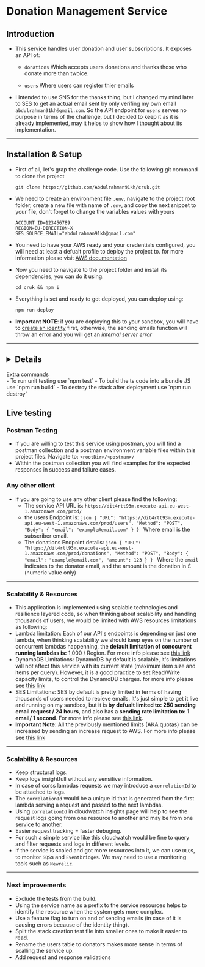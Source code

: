 # Donation Management Service
  
## Introduction

- This service handles user donation and user subscriptions. It exposes an API of:

  -  `donations` Which accepts users donations and thanks those who donate more than twoice.

  -  `users` Where users can register thier emails

- I intended to use SNS for the thanks thing, but I changed my mind later to SES to get an actual email sent by only verifing my own email `abdulrahman91kh@gmail.com`. So the API endpoint for `users` serves no purpose in terms of the challenge, but I decided to keep it as it is already implemented, may it helps to show how I thought about its implementation.

---

## Installation & Setup

- First of all, let's grap the challenge code. Use the following git command to clone the project
    ```
    git clone https://github.com/Abdulrahman91kh/cruk.git
    ```
- We need to create an environment file `.env`, navigate to the project root folder, create a new file with name of `.env`, and copy the next snippet to your file, don't forget to change the variables values with yours
    ```
    ACCOUNT_ID=123456789
    REGION=EU-DIRECTION-X
    SES_SOURCE_EMAIL="abdulrahman91kh@gmail.com"
    ```
- You need to have your AWS ready and your credentials configured, you will need at least a defualt profile to deploy the project to. for more information please visit [AWS documentation](https://docs.aws.amazon.com/cli/latest/userguide/cli-configure-files.html)

- Now you need to navigate to the project folder and install its dependencies, you can do it using: 
    ```
    cd cruk && npm i
    ```
- Everything is set and ready to get deployed, you can deploy using:
    ```
    npm run deploy
    ```

- **Important NOTE**: if you are doploying this to your sandbox, you will have to [create an identity](https://docs.aws.amazon.com/ses/latest/dg/creating-identities.html) first, otherwise, the sending emails function will throw an error and you will get an *internal server error*

---

## <details>
<summary>Extra commands</summary>
  - To run unit testing use `npm test`
  - To build the ts code into a bundle JS use `npm run build`
  - To destroy the stack after deployment use `npm run destroy`
</details>



## Live testing
### Postman Testing
- If you are willing to test this service using postman, you will find a postman collection and a postman environment variable files within this project files. Navigate to: `<rootDir>/<postman>/`
- Within the postman collection you will find examples for the expected responses in success and failure cases.
### Any other client
- If you are going to use any other client please find the following:
  - The service API URL is:
	    ```
	    https://dit4rtt93m.execute-api.eu-west-1.amazonaws.com/prod/
	    ``` 
  - the users Endpoint is: 
        ```json
        {
            "URL": "https://dit4rtt93m.execute-api.eu-west-1.amazonaws.com/prod/users",
            "Method": "POST",
            "Body": {
                "email": "example@email.com"
            }
        }
	    ```
    Where email is the subscriber email.        
  - The donations Endpoint details: 
        ```json
        {
            "URL": "https://dit4rtt93m.execute-api.eu-west-1.amazonaws.com/prod/donations",
            "Method": "POST",
            "Body": {
                "email": "example@email.com",
                "amount": 123
            }
        }
	    ```
    Where the `email` indicates to the donator email, and the amount is the donation in £ (numeric value only)
  

---

### Scalability & Resources
- This application is implemented using scalable technologies and resilience layered code, so when thinking about scalability and handling thousands of users, we would be limited with AWS resources limitations as following:
- Lambda limitation: Each of our API's endpoints is depending on just one lambda, when thinking scalability we should keep eyes on the number of concurrent lambdas happenning, the **default limitation of conccurent running lambdas is:** 1,000 / Region. For more info please see [this link](https://docs.aws.amazon.com/lambda/latest/dg/gettingstarted-limits.html)
- DynamoDB Limitations: DynamoDB by default is scalable, it's limitations will not affect this service with its current state (maximum item size and items per query). However, it is a good practice to set Read/Write capacity limits, to control the DynamoDB charges. for more info please see [this link](https://docs.aws.amazon.com/amazondynamodb/latest/developerguide/ServiceQuotas.html)
- SES Limitations: SES by default is pretty limited in terms of having thousands of users needed to recieve emails. It's just simple to get it live and running on my sandbox, but it is **by defualt limited to: 250 sending email request / 24 hours**, and also has a **sending rate limitation to: 1 email/ 1 second**. For more info please see [this link](https://docs.aws.amazon.com/ses/latest/dg/quotas.html).
- **Important Note**: All the previously mentioned limits (AKA quotas) can be increased by sending an increase request to AWS. For more info please see [this link](https://docs.aws.amazon.com/servicequotas/latest/userguide/request-quota-increase.html)

---

### Scalability & Resources
- Keep structural logs.
- Keep logs insightfull without any sensitive information.
- In case of corss lambdas requests we may introduce a `correlationId` to be attached to logs.
- The `correlationId` would be a unique id that is generated from the first lambda serving a request and passed to the next lambdas.
- Using `correlationId` in cloudwatch insights page will help to see the request logs going from one resource to another and may be from one service to another.
- Easier request tracking = faster debuging.
- For such a simple service like this cloudwatch would be fine to query and filter requests and logs in different levels.
- If the service is scaled and got more resources into it, we can use `DLQ`s, to monitor `SQS`s and `Eventbridges`. We may need to use a monitoring tools such as `Newrelic`.

---

### Next improvements
- Exclude the tests from the build.
- Using the service name as a prefix to the service resources helps to identify the resource when the system gets more complex.
- Use a feature flag to turn on and of sending emails (in case of it is causing errors because of the identity thing).
- Split the stack creation test file into smaller ones to make it easier to read.
- Rename the users table to donators makes more sense in terms of scalling the service up.
- Add request and response validations
